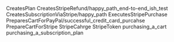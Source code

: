 CreatesPlan
CreatesStripeRefund/happy_path_end-to-end_ish_test
CreatesSubscriptionViaStripe/happy_path
ExecutesStripePurchase
PreparesCartForPayPal/successful_credit_card_purcahse
PrepareCartForStripe
StripeCahrge
StripeToken
purchasing_a_cart
purchasing_a_subscription_plan



